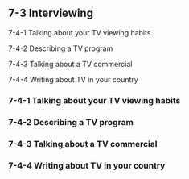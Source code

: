 ## 7-3 Interviewing

7-4-1 Talking about your TV viewing habits

7-4-2 Describing a TV program

7-4-3 Talking about a TV commercial

7-4-4 Writing about TV in your country

### 7-4-1 Talking about your TV viewing habits



### 7-4-2 Describing a TV program

### 7-4-3 Talking about a TV commercial

### 7-4-4 Writing about TV in your country